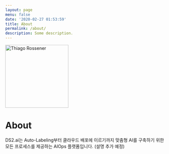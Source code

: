 ```yaml
---
layout: page
menu: false
date: '2020-02-27 01:53:59'
title: About
permalink: /about/
description: Some description.
---
```


<img class="img-rounded" src="/assets/img/uploads/profile.png" alt="Thiago Rossener" width="200">

# About

DS2.ai는 Auto-Labeling부터 클라우드 배포에 이르기까지 맞춤형 AI를 구축하기 위한 모든 프로세스를 제공하는 AIOps 플랫폼입니다.
(설명 추가 예정)
